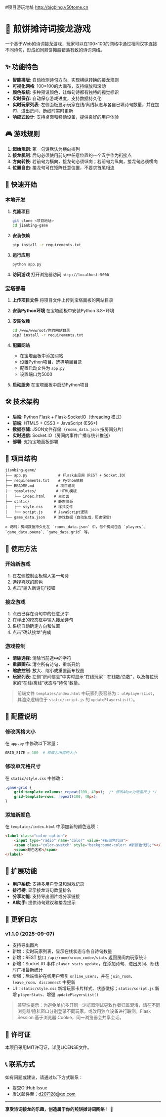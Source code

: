 #项目游玩地址
http://bigbing.v50tome.cn
# 🍳 煎饼摊诗词接龙游戏

一个基于Web的诗词接龙游戏，玩家可以在100×100的网格中通过相同汉字连接不同诗句，形成如同煎饼摊般错落有致的诗词网络。

## ✨ 功能特色

- **智能排版**: 自动检测诗句方向，实现横纵转换的接龙规则
- **可视化网格**: 100×100的大画布，支持缩放和滚动
- **颜色系统**: 多种预设颜色，让每句诗都有独特的视觉标识
- **实时保存**: 自动保存游戏进度，支持数据持久化
- **实时玩家列表**: 左侧面板显示玩家在线/离线状态与各自已填诗句数量，并在加句、进出房间、断线时实时更新
- **响应式设计**: 支持桌面和移动设备，提供良好的用户体验

## 🎮 游戏规则

1. **起始规则**: 第一句诗默认为横向排列
2. **接龙机制**: 后句必须使用前句中任意位置的一个汉字作为衔接点
3. **方向转换**: 若前句为横向，接龙句必须纵向；若前句为纵向，接龙句必须横向
4. **位置自由**: 接龙句可在矩阵任意位置，不要求首尾相连

## 🚀 快速开始

### 本地开发

1. **克隆项目**
   ```bash
   git clone <项目地址>
   cd jianbing-game
   ```

2. **安装依赖**
   ```bash
   pip install -r requirements.txt
   ```

3. **运行应用**
   ```bash
   python app.py
   ```

4. **访问游戏**
   打开浏览器访问 `http://localhost:5000`

### 宝塔部署

1. **上传项目文件**
   将项目文件上传到宝塔面板的网站目录

2. **安装Python环境**
   在宝塔面板中安装Python 3.8+环境

3. **安装依赖**
   ```bash
   cd /www/wwwroot/你的网站目录
   pip3 install -r requirements.txt
   ```

4. **配置网站**
   - 在宝塔面板中添加网站
   - 设置Python项目，选择项目目录
   - 配置启动文件为 `app.py`
   - 设置端口为5000

5. **启动服务**
   在宝塔面板中启动Python项目

## 🛠️ 技术架构

- **后端**: Python Flask + Flask-SocketIO（threading 模式）
- **前端**: HTML5 + CSS3 + JavaScript (ES6+)
- **数据存储**: JSON文件存储（`rooms_data.json` 按房间分片）
- **实时通信**: Socket.IO（房间内事件广播与统计推送）
- **部署**: 支持宝塔面板部署

## 📁 项目结构

```
jianbing-game/
├── app.py              # Flask主应用（REST + Socket.IO）
├── requirements.txt    # Python依赖
├── README.md          # 项目说明
├── templates/         # HTML模板
│   └── index.html    # 主页面
├── static/           # 静态资源
│   ├── style.css     # 样式文件
│   └── script.js     # JavaScript逻辑
└── game_data.json    # 游戏数据（自动生成，历史保留）

> 说明：房间数据持久化在 `rooms_data.json` 中，每个房间包含 `players`、`game_data.poems`、`game_data.grid` 等。
```

## 🎯 使用方法

### 开始新游戏

1. 在左侧控制面板输入第一句诗
2. 选择喜欢的颜色
3. 点击"输入新诗句"按钮

### 接龙游戏

1. 点击已存在诗句中的任意汉字
2. 在弹出的模态框中输入接龙诗句
3. 系统自动确定方向和位置
4. 点击"确认接龙"完成

### 游戏控制

- **清除选择**: 清除当前选中的字符
- **重置画布**: 清空所有诗句，重新开始
- **缩放控制**: 放大、缩小或重置画布视图
- **玩家列表**: 左侧“房间信息”中实时显示“在线玩家：在线数/总数”，以及每位玩家的“在线/离线”状态与“诗句”数量。

> 前端文件 `templates/index.html` 中玩家列表容器为：
> `ul#playersList`，其渲染逻辑位于 `static/script.js` 的 `updatePlayersList()`。

## 🔧 配置说明

### 修改网格大小

在 `app.py` 中修改以下常量：
```python
GRID_SIZE = 100  # 修改为所需的大小
```

### 修改单元格尺寸

在 `static/style.css` 中修改：
```css
.game-grid {
    grid-template-columns: repeat(100, 40px);  /* 修改40px为所需尺寸 */
    grid-template-rows: repeat(100, 40px);
}
```

### 添加新颜色

在 `templates/index.html` 中添加新的颜色选项：
```html
<label class="color-option">
    <input type="radio" name="color" value="#新颜色代码">
    <span class="color-swatch" style="background-color: #新颜色代码;"></span>
    <span>颜色名称</span>
</label>
```

## 🌟 扩展功能

- **用户系统**: 支持多用户登录和游戏记录
- **排行榜**: 显示接龙诗句数量排名
- **分享功能**: 支持导出图片或分享链接
- **AI助手**: 提供诗句建议和接龙提示

## 📝 更新日志

### v1.1.0 (2025-09-07)
- 支持导出图片
- 新增：实时玩家列表，显示在线状态与各自诗句数量
- 新增：REST 接口 `/api/room/<room_code>/stats` 返回房间内玩家统计
- 新增：Socket.IO 事件 `player_stats_update`，在添加诗句、进出房间、断线时广播最新统计
- 增强：后端维护在线用户索引 `online_users`，并在 `join_room`、`leave_room`、`disconnect` 中更新
- UI：`static/style.css` 新增玩家卡片样式、状态徽标；`static/script.js` 新增 `playerStats`、增强 `updatePlayersList()`

> 兼容性提示：为避免单机多开同一浏览器测试导致作者归属混淆，请在不同浏览器/隐私窗口分别登录不同玩家，或改用独立设备进行联测。Flask Session 基于浏览器 Cookie，同一浏览器会共享会话。   
## 📄 许可证

本项目采用MIT许可证，详见LICENSE文件。

## 📞 联系方式

如有问题或建议，请通过以下方式联系：
- 提交GitHub Issue
- 发送邮件至：d207128@qq.com

---

**享受诗词接龙的乐趣，创造属于你的煎饼摊诗词网络！** 🎉









